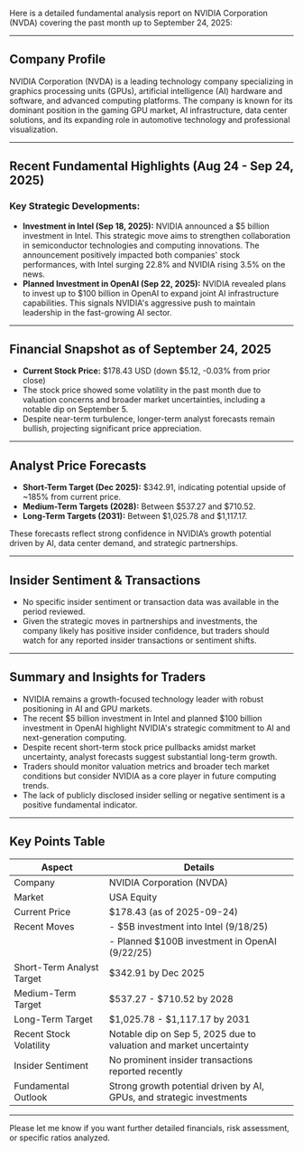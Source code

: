 Here is a detailed fundamental analysis report on NVIDIA Corporation (NVDA) covering the past month up to September 24, 2025:

---

## Company Profile

NVIDIA Corporation (NVDA) is a leading technology company specializing in graphics processing units (GPUs), artificial intelligence (AI) hardware and software, and advanced computing platforms. The company is known for its dominant position in the gaming GPU market, AI infrastructure, data center solutions, and its expanding role in automotive technology and professional visualization.

---

## Recent Fundamental Highlights (Aug 24 - Sep 24, 2025)

### Key Strategic Developments:
- **Investment in Intel (Sep 18, 2025):** NVIDIA announced a $5 billion investment in Intel. This strategic move aims to strengthen collaboration in semiconductor technologies and computing innovations. The announcement positively impacted both companies' stock performances, with Intel surging 22.8% and NVIDIA rising 3.5% on the news.
- **Planned Investment in OpenAI (Sep 22, 2025):** NVIDIA revealed plans to invest up to $100 billion in OpenAI to expand joint AI infrastructure capabilities. This signals NVIDIA's aggressive push to maintain leadership in the fast-growing AI sector.

---

## Financial Snapshot as of September 24, 2025

- **Current Stock Price:** $178.43 USD (down $5.12, -0.03% from prior close)
- The stock price showed some volatility in the past month due to valuation concerns and broader market uncertainties, including a notable dip on September 5.
- Despite near-term turbulence, longer-term analyst forecasts remain bullish, projecting significant price appreciation.

---

## Analyst Price Forecasts

- **Short-Term Target (Dec 2025):** $342.91, indicating potential upside of ~185% from current price.
- **Medium-Term Targets (2028):** Between $537.27 and $710.52.
- **Long-Term Targets (2031):** Between $1,025.78 and $1,117.17.

These forecasts reflect strong confidence in NVIDIA’s growth potential driven by AI, data center demand, and strategic partnerships.

---

## Insider Sentiment & Transactions

- No specific insider sentiment or transaction data was available in the period reviewed.
- Given the strategic moves in partnerships and investments, the company likely has positive insider confidence, but traders should watch for any reported insider transactions or sentiment shifts.

---

## Summary and Insights for Traders

- NVIDIA remains a growth-focused technology leader with robust positioning in AI and GPU markets.
- The recent $5 billion investment in Intel and planned $100 billion investment in OpenAI highlight NVIDIA's strategic commitment to AI and next-generation computing.
- Despite recent short-term stock price pullbacks amidst market uncertainty, analyst forecasts suggest substantial long-term growth.
- Traders should monitor valuation metrics and broader tech market conditions but consider NVIDIA as a core player in future computing trends.
- The lack of publicly disclosed insider selling or negative sentiment is a positive fundamental indicator.

---

## Key Points Table

| Aspect               | Details                                                                                               |
|----------------------|-----------------------------------------------------------------------------------------------------|
| Company              | NVIDIA Corporation (NVDA)                                                                            |
| Market               | USA Equity                                                                                          |
| Current Price        | $178.43 (as of 2025-09-24)                                                                          |
| Recent Moves         | - $5B investment into Intel (9/18/25)                                                              |
|                      | - Planned $100B investment in OpenAI (9/22/25)                                                     |
| Short-Term Analyst Target | $342.91 by Dec 2025                                                                              |
| Medium-Term Target   | $537.27 - $710.52 by 2028                                                                           |
| Long-Term Target     | $1,025.78 - $1,117.17 by 2031                                                                       |
| Recent Stock Volatility | Notable dip on Sep 5, 2025 due to valuation and market uncertainty                                |
| Insider Sentiment    | No prominent insider transactions reported recently                                                 |
| Fundamental Outlook  | Strong growth potential driven by AI, GPUs, and strategic investments                               |

---

Please let me know if you want further detailed financials, risk assessment, or specific ratios analyzed.
